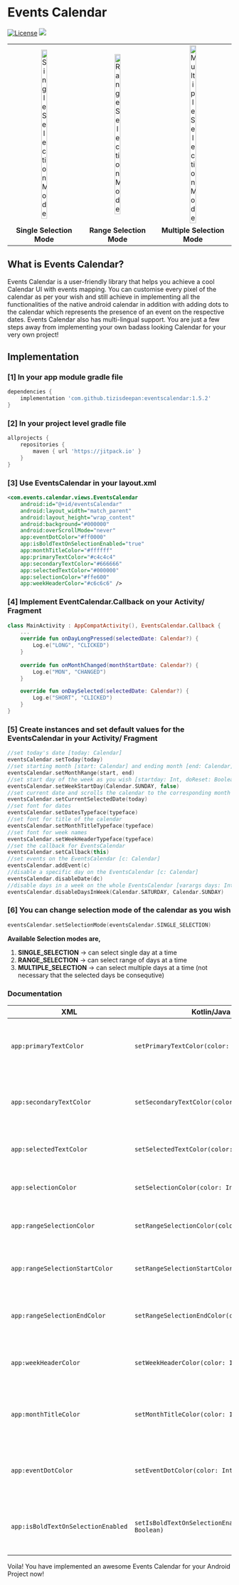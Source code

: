 # Events Calendar
[![License](https://img.shields.io/badge/license-Apache%202-4EB1BA.svg?style=flat-square)](https://www.apache.org/licenses/LICENSE-2.0.html)
[![](https://jitpack.io/v/tizisdeepan/eventscalendar.svg)](https://jitpack.io/#tizisdeepan/eventscalendar)

<table><tr><td align="center"><img src="https://github.com/tizisdeepan/eventscalendar/blob/master/screenshots/ss1.png" alt="Single Selection Mode" width="30%"></td><td align="center"><img src="https://github.com/tizisdeepan/eventscalendar/blob/master/screenshots/ss2.png" alt="Range Selection Mode" width="30%"></td><td align="center"><img src="https://github.com/tizisdeepan/eventscalendar/blob/master/screenshots/ss3.png" alt="Multiple Selection Mode" width="30%"></td></tr><tr><td align="center"><b>Single Selection Mode</b></td><td align="center"><b>Range Selection Mode</b></td><td align="center"><b>Multiple Selection Mode</b></td></tr></table>

## What is Events Calendar?
Events Calendar is a user-friendly library that helps you achieve a cool Calendar UI with events mapping. You can customise every pixel of the calendar as per your wish and still achieve in implementing all the functionalities of the native android calendar in addition with adding dots to the calendar which represents the presence of an event on the respective dates. Events Calendar also has multi-lingual support. You are just a few steps away from implementing your own badass looking Calendar for your very own project!

## Implementation
### [1] In your app module gradle file
```gradle
dependencies {
    implementation 'com.github.tizisdeepan:eventscalendar:1.5.2'
}
```

### [2] In your project level gradle file
```gradle
allprojects {
    repositories {
        maven { url 'https://jitpack.io' }
    }
}
```
### [3] Use EventsCalendar in your layout.xml
```xml
<com.events.calendar.views.EventsCalendar
    android:id="@+id/eventsCalendar"
    android:layout_width="match_parent"
    android:layout_height="wrap_content"
    android:background="#000000"
    android:overScrollMode="never"
    app:eventDotColor="#ff0000"
    app:isBoldTextOnSelectionEnabled="true"
    app:monthTitleColor="#ffffff"
    app:primaryTextColor="#c4c4c4"
    app:secondaryTextColor="#666666"
    app:selectedTextColor="#000000"
    app:selectionColor="#ffe600"
    app:weekHeaderColor="#c6c6c6" />
```
### [4] Implement EventCalendar.Callback on your Activity/ Fragment
```kotlin
class MainActivity : AppCompatActivity(), EventsCalendar.Callback {
    ...
    override fun onDayLongPressed(selectedDate: Calendar?) {
        Log.e("LONG", "CLICKED")
    }
    
    override fun onMonthChanged(monthStartDate: Calendar?) {
        Log.e("MON", "CHANGED")
    }

    override fun onDaySelected(selectedDate: Calendar?) {
        Log.e("SHORT", "CLICKED")
    }
}
```
### [5] Create instances and set default values for the EventsCalendar in your Activity/ Fragment
```kotlin
//set today's date [today: Calendar]
eventsCalendar.setToday(today)
//set starting month [start: Calendar] and ending month [end: Calendar]
eventsCalendar.setMonthRange(start, end)
//set start day of the week as you wish [startday: Int, doReset: Boolean]
eventsCalendar.setWeekStartDay(Calendar.SUNDAY, false)
//set current date and scrolls the calendar to the corresponding month of the selected date [today: Calendar]
eventsCalendar.setCurrentSelectedDate(today)
//set font for dates
eventsCalendar.setDatesTypeface(typeface)
//set font for title of the calendar
eventsCalendar.setMonthTitleTypeface(typeface)
//set font for week names
eventsCalendar.setWeekHeaderTypeface(typeface)
//set the callback for EventsCalendar
eventsCalendar.setCallback(this)
//set events on the EventsCalendar [c: Calendar]
eventsCalendar.addEvent(c)
//disable a specific day on the EventsCalendar [c: Calendar]
eventsCalendar.disableDate(dc)
//disable days in a week on the whole EventsCalendar [varargs days: Int]
eventsCalendar.disableDaysInWeek(Calendar.SATURDAY, Calendar.SUNDAY)
```
### [6] You can change selection mode of the calendar as you wish
```kotlin
eventsCalendar.setSelectionMode(eventsCalendar.SINGLE_SELECTION)
```
**Available Selection modes are,**
1. **SINGLE_SELECTION** -> can select single day at a time
2. **RANGE_SELECTION** -> can select range of days at a time
2. **MULTIPLE_SELECTION** -> can select multiple days at a time (not necessary that the selected days be consequtive)
### Documentation

|XML|Kotlin/Java|Description|
|---|---|---|
|`app:primaryTextColor`|`setPrimaryTextColor(color: Int)`|**Primary Text** color of the calendar (selectable dates)|
|`app:secondaryTextColor`|`setSecondaryTextColor(color: Int)`|**Secondary Text** color of the calendar (disabled dates)|
|`app:selectedTextColor`|`setSelectedTextColor(color: Int)`|Text color of the **Selected** date|
|`app:selectionColor`|`setSelectionColor(color: Int)`|Color for the **Selection Circle**|
|`app:rangeSelectionColor`|`setRangeSelectionColor(color: Int)`|Color for the **Selection Background**|
|`app:rangeSelectionStartColor`|`setRangeSelectionStartColor(color: Int)`|Color for the **Range Start Selection Background**|
|`app:rangeSelectionEndColor`|`setRangeSelectionEndColor(color: Int)`|Color for the **Range End Selection Background**|
|`app:weekHeaderColor`|`setWeekHeaderColor(color: Int)`|Text color for the **Week Header** labels|
|`app:monthTitleColor`|`setMonthTitleColor(color: Int)`|Text color for the **Month Title** in the calendar view|
|`app:eventDotColor`|`setEventDotColor(color: Int)`|Color for the **Event Dots** marked in the calendar view|
|`app:isBoldTextOnSelectionEnabled`|`setIsBoldTextOnSelectionEnabled(isEnabled: Boolean)`|Sets whether the dates should be **highlighted** or not|

Voila! You have implemented an awesome Events Calendar for your Android Project now!
